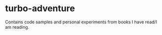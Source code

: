 turbo-adventure
===============

Contains code samples and personal experiments from books I have read/I am reading.
